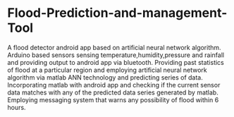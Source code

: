 # Flood-Prediction-and-management-Tool
A flood detector android app based on artificial neural network algorithm.
Arduino based sensors sensing temperature,humidity,pressure and rainfall and providing output to android app via bluetooth.
Providing past statistics of flood at a particular region and employing artificial neural network algorithm via matlab ANN technology and predicting series of data.
Incorporating matlab with android app and checking if the current sensor data matches with any of the predicted data series generated by matlab.
Employing messaging system that warns any possibility of flood within 6 hours.
